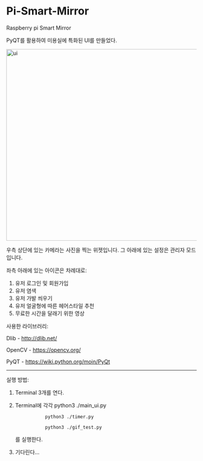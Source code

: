# Pi-Smart-Mirror
Raspberry pi Smart Mirror

PyQT를 활용하여 미용실에 특화된 UI를 만들었다.

<img width="508" alt="ui" src="https://user-images.githubusercontent.com/35593401/49628358-03401500-fa27-11e8-9681-2acc3ef0ea86.png">

우측 상단에 있는 카메라는 사진을 찍는 위젯입니다.
그 아래에 있는 설정은 관리자 모드입니다.

좌측 아래에 있는 아이콘은 차례대로:
1. 유저 로그인 및 회원가입
2. 유저 염색
3. 유저 가발 씌우기
4. 유저 얼굴형에 따른 헤어스타일 추천
5. 무료한 시간을 달래기 위한 영상


사용한 라이브러리:

Dlib    - http://dlib.net/

OpenCV  - https://opencv.org/

PyQT    - https://wiki.python.org/moin/PyQt

_____________________________________________

실행 방법:

1. Terminal 3개를 연다.

2. Terminal에 각각 
                  python3 ./main_ui.py
                  
                  python3 ./timer.py
                  
                  python3 ./gif_test.py 
                  
   를 실행한다.
   
3. 기다린다...
